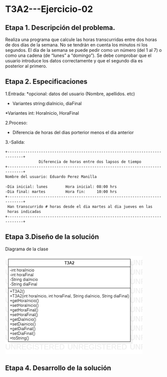 # T3A2---Ejercicio-02

## Etapa 1. Descripción del problema. 
Realiza una programa que calcule las horas transcurridas entre dos horas de dos días de la semana. No se tendrán en cuenta los minutos ni los segundos. El día de la semana se puede pedir como un número (del 1 al 7) o como una cadena (de “lunes” a “domingo”). Se debe comprobar que el usuario introduce los datos correctamente y que el segundo día es posterior al primero.

## Etapa 2. Especificaciones

1.Entrada:
  *opcional: datos del usuario (Nombre, apellidos. etc)
  
* Variantes string:diaInicio, diaFinal

*Variantes int: HoraInicio, HoraFinal
 
2.Proceso:
- Diferencia de horas del dias porterior menos el dia anterior
  
3.-Salida:
  
 ~~~
 +-----------------------------------------------------------------------------+
                Diferencia de horas entre dos lapsos de tiempo
 +-----------------------------------------------------------------------------+
 Nombre del usuario: Eduardo Perez Manilla 
 
 -Día inicial: lunes        Hora inicial: 08:00 hrs
 -Dia final: martes         Hora fin:     10:00 hrs     
 +-----------------------------------------------------------------------------+
  Han transcurrido # horas desde el dia martes al dia jueves en las 
  horas indicadas
 +-----------------------------------------------------------------------------+
 ~~~
 
 ## Etapa 3.Diseño de la solución
Diagrama de la clase

![](https://github.com/EduardoManilla2/T3A2---Ejercicio-02/blob/main/T3A2.png)

## Etapa 4. Desarrollo de la solución

